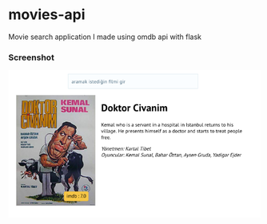 # movies-api

Movie search application I made using omdb api with flask

### Screenshot
![Screenshot](https://github.com/berat/movies-api/blob/master/screenshot/ss.png?raw=true)
